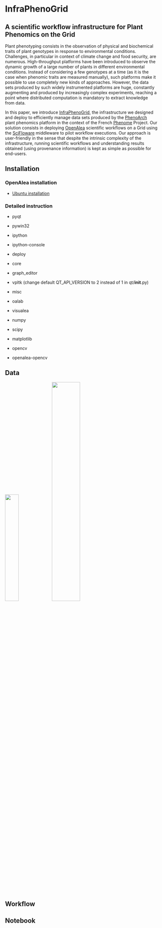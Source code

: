 # InfraPhenoGrid

## A scientific workflow infrastructure for Plant Phenomics on the Grid

Plant phenotyping consists in the observation of physical and biochemical traits of plant genotypes in response to environmental conditions.
Challenges, in particular in context of climate change and food security, are numerous. High-throughput platforms have been introduced
to observe the  dynamic growth of a large number of plants in different environmental
conditions. Instead of considering a few genotypes at a time (as it is the case when phenomic traits are measured manually), such platforms make it possible to use completely new kinds of approaches.
However, the data sets produced by such widely instrumented platforms are huge, constantly augmenting and produced by increasingly complex experiments, reaching a point where distributed computation is mandatory to extract knowledge from data.

In this paper, we introduce [InfraPhenoGrid], the infrastructure we designed and deploy to efficiently manage data sets produced by the
[PhenoArch] plant phenomics platform in the context of the French [Phenome] Project. Our solution consists in deploying [OpenAlea] scientific workflows on a Grid using the [SciFloware] middleware to pilot workflow executions. Our approach is user-friendly
in the sense that despite the intrinsic complexity of the infrastructure,
running scientific workflows and understanding results obtained (using provenance information) is kept as simple as possible for end-users.

[InfraPhenoGrid]: https://github.com/openalea/InfraPhenoGrid
[PhenoArch]: https://www6.montpellier.inra.fr/lepse_eng/M3P/PHENOARCH-platform
[Phenome]: https://www.phenome-fppn.fr/phenome_eng/
[SciFloware]: http://www-sop.inria.fr/members/Didier.Parigot/pmwiki/Scifloware/
[OpenAlea]: http://openalea.gforge.inria.fr

## Installation

### OpenAlea installation
- [Ubuntu installation](http://openalea.gforge.inria.fr/dokuwiki/doku.php?id=download:linux)

### Detailed instruction
- pyqt
- pywin32
- ipython
- ipython-console

- deploy
- core
- graph_editor
- vpltk (change default QT_API_VERSION to 2 instead of 1 in qt/__init__.py)
- misc
- oalab
- visualea

- numpy
- scipy
- matplotlib
- opencv

- openalea-opencv

## Data

<img src="./share/data/images/side_blob_test_1.png" width="30%"/>
<img src="./share/data/images/top_blob_test.png" width="43%"/>

## Workflow

## Notebook

